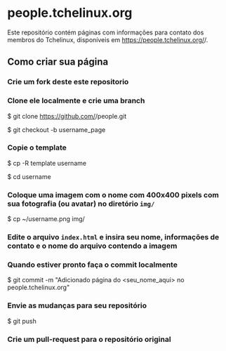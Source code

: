 people.tchelinux.org
====================

Este repositório contém páginas com informações para contato dos membros do Tchelinux, disponíveis em https://people.tchelinux.org/<username>/.

## Como criar sua página

### Crie um fork deste este repositorio

### Clone ele localmente e crie uma branch

  $ git clone https://github.com/<username>/people.git

  $ git checkout -b username_page

### Copie o template

  $ cp -R template username

  $ cd username

### Coloque uma imagem com o nome com 400x400 pixels com sua fotografia (ou avatar) no diretório `img/`

  $ cp ~/username.png img/
  
### Edite o arquivo `index.html` e insira seu nome, informações de contato e o nome do arquivo contendo a imagem

### Quando estiver pronto faça o commit localmente

  $ git commit -m "Adicionado página do <seu_nome_aqui> no people.tchelinux.org"

### Envie as mudanças para seu repositório

  $ git push

### Crie um pull-request para o repositório original
